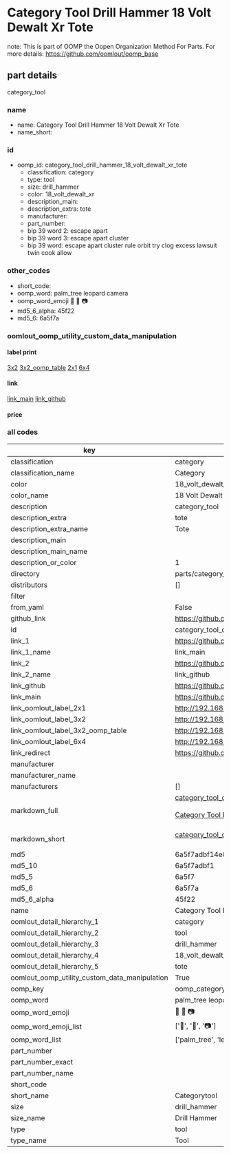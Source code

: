# Category Tool Drill Hammer 18 Volt Dewalt Xr Tote  

note: This is part of OOMP the Oopen Organization Method For Parts. For more details: https://github.com/oomlout/oomp_base

##  part details
  



category_tool



### name
* name: Category Tool Drill Hammer 18 Volt Dewalt Xr Tote
* name_short: 
### id
* oomp_id: category_tool_drill_hammer_18_volt_dewalt_xr_tote
  * classification: category
  * type: tool
  * size: drill_hammer
  * color: 18_volt_dewalt_xr
  * description_main: 
  * description_extra: tote
  * manufacturer: 
  * part_number: 
  * bip 39 word 2: escape apart
  * bip 39 word 3: escape apart cluster
  * bip 39 word: escape apart cluster rule orbit try clog excess lawsuit twin cook allow

### other_codes
* short_code: 
* oomp_word: palm_tree leopard camera
* oomp_word_emoji :palm_tree: :leopard: :camera:
* md5_6_alpha: 45f22
* md5_6: 6a5f7a






### oomlout_oomp_utility_custom_data_manipulation
#### label print
[3x2](http://192.168.1.245:1112/?label=oomp%2045f22)
[3x2_oomp_table](http://192.168.1.108:1112/?label=oomp%2045f22)
[2x1](http://192.168.1.242:1112/?label=oomp%2045f22)
[6x4](http://192.168.1.55:1112/?label=oomp%2045f22)    

#### link

[link_main](https://github.com/oomlout/oomlout_oomp_version_1_messy/tree/main/parts/category_tool_drill_hammer_18_volt_dewalt_xr_tote) [link_github](https://github.com/oomlout/oomlout_oomp_version_1_messy/tree/main/parts/category_tool_drill_hammer_18_volt_dewalt_xr_tote)                             

#### price







### all codes 
| key | value |  
| --- | --- |  
| classification | category |  
| classification_name | Category |  
| color | 18_volt_dewalt_xr |  
| color_name | 18 Volt Dewalt Xr |  
| description | category_tool |  
| description_extra | tote |  
| description_extra_name | Tote |  
| description_main |  |  
| description_main_name |  |  
| description_or_color | 1  |  
| directory | parts/category_tool_drill_hammer_18_volt_dewalt_xr_tote |  
| distributors | [] |  
| filter |  |  
| from_yaml | False |  
| github_link | https://github.com/oomlout/oomlout_oomp_part_src/tree/main/parts/category_tool_drill_hammer_18_volt_dewalt_xr_tote |  
| id | category_tool_drill_hammer_18_volt_dewalt_xr_tote |  
| link_1 | https://github.com/oomlout/oomlout_oomp_version_1_messy/tree/main/parts/category_tool_drill_hammer_18_volt_dewalt_xr_tote |  
| link_1_name | link_main |  
| link_2 | https://github.com/oomlout/oomlout_oomp_version_1_messy/tree/main/parts/category_tool_drill_hammer_18_volt_dewalt_xr_tote |  
| link_2_name | link_github |  
| link_github | https://github.com/oomlout/oomlout_oomp_version_1_messy/tree/main/parts/category_tool_drill_hammer_18_volt_dewalt_xr_tote |  
| link_main | https://github.com/oomlout/oomlout_oomp_version_1_messy/tree/main/parts/category_tool_drill_hammer_18_volt_dewalt_xr_tote |  
| link_oomlout_label_2x1 | http://192.168.1.242:1112/?label=oomp%2045f22 |  
| link_oomlout_label_3x2 | http://192.168.1.245:1112/?label=oomp%2045f22 |  
| link_oomlout_label_3x2_oomp_table | http://192.168.1.108:1112/?label=oomp%2045f22 |  
| link_oomlout_label_6x4 | http://192.168.1.55:1112/?label=oomp%2045f22 |  
| link_redirect | https://github.com/oomlout/oomlout_oomp_version_1_messy/tree/main/parts/category_tool_drill_hammer_18_volt_dewalt_xr_tote |  
| manufacturer |  |  
| manufacturer_name |  |  
| manufacturers | [] |  
| markdown_full | [category_tool_drill_hammer_18_volt_dewalt_xr_tote](none)<br>[](none)<br>[Category Tool Drill Hammer 18 Volt Dewalt Xr Tote](none)<br><br> |  
| markdown_short | [category_tool_drill_hammer_18_volt_dewalt_xr_tote](none)<br><br> |  
| md5 | 6a5f7adbf14e8573a7cdfbd258c29268 |  
| md5_10 | 6a5f7adbf1 |  
| md5_5 | 6a5f7 |  
| md5_6 | 6a5f7a |  
| md5_6_alpha | 45f22 |  
| name | Category Tool Drill Hammer 18 Volt Dewalt Xr Tote |  
| oomlout_detail_hierarchy_1 | category |  
| oomlout_detail_hierarchy_2 | tool |  
| oomlout_detail_hierarchy_3 | drill_hammer |  
| oomlout_detail_hierarchy_4 | 18_volt_dewalt_xr |  
| oomlout_detail_hierarchy_5 | tote |  
| oomlout_oomp_utility_custom_data_manipulation | True |  
| oomp_key | oomp_category_tool_drill_hammer_18_volt_dewalt_xr_tote |  
| oomp_word | palm_tree leopard camera |  
| oomp_word_emoji | :palm_tree: :leopard: :camera: |  
| oomp_word_emoji_list | [':palm_tree:', ':leopard:', ':camera:'] |  
| oomp_word_list | ['palm_tree', 'leopard', 'camera'] |  
| part_number |  |  
| part_number_exact |  |  
| part_number_name |  |  
| short_code |  |  
| short_name | Categorytool |  
| size | drill_hammer |  
| size_name | Drill Hammer |  
| type | tool |  
| type_name | Tool |  
